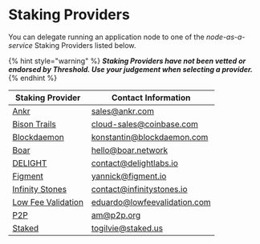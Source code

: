 # Staking Providers

You can delegate running an application node to one of the _node-as-a-service_ Staking Providers listed below.&#x20;

{% hint style="warning" %}
_**Staking Providers have not been vetted or endorsed by Threshold. Use your judgement when selecting a provider.**_
{% endhint %}

| Staking Provider                                    | Contact Information                                                 |
| --------------------------------------------------- | ------------------------------------------------------------------- |
| [Ankr](https://www.ankr.com/)                       | [sales@ankr.com](mailto:sales@ankr.com)                             |
| [Bison Trails](https://bisontrails.co/)             | [cloud-sales@coinbase.com](mailto:cloud-sales@coinbase.com)         |
| [Blockdaemon](https://blockdaemon.com/)             | [konstantin@blockdaemon.com](mailto:konstantin@blockdaemon.com)     |
| [Boar](https://boar.network/)                       | [hello@boar.network](mailto:hello@boar.network)                     |
| [DELIGHT](https://delightlabs.io/)                  | [contact@delightlabs.io](mailto:contact@delightlabs.io)             |
| [Figment](https://figment.io/)                      | [yannick@figment.io](mailto:yannick@figment.io)                     |
| [Infinity Stones](https://infstones.io/)            | [contact@infinitystones.io](mailto:contact@delightlabs.io)          |
| [Low Fee Validation](https://lowfeevalidation.com/) | [eduardo@lowfeevalidation.com](mailto:eduardo@lowfeevalidation.com) |
| [P2P](https://p2p.org/)                             | [am@p2p.org](mailto:am@p2p.org)                                     |
| [Staked](https://staked.us/)                        | [togilvie@staked.us](mailto:togilvie@staked.us)                     |

